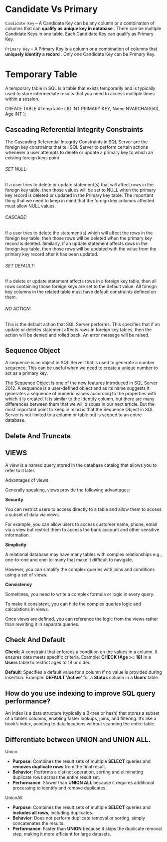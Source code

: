 # Candidate Vs Primary

`Candidate Key` – A Candidate Key can be any column or a combination of columns that can  **qualify as unique key in database** . There can be multiple Candidate Keys in one table. Each Candidate Key can qualify as Primary Key.

`Primary Key` – A Primary Key is a column or a combination of columns that  **uniquely identify a record** . Only one Candidate Key can be Primary Key.

# Temporary Table

A temporary table in SQL is a table that exists temporarily and is typically used to store intermediate results that you need to access multiple times within a session.

CREATE TABLE #TempTable (
    ID INT PRIMARY KEY,
    Name NVARCHAR(50),
    Age INT
);

## **Cascading Referential Integrity Constraints**

The Cascading Referential Integrity Constraints in SQL Server are the foreign key constraints that tell SQL Server to perform certain actions whenever a user attempts to delete or update a primary key to which an existing foreign keys point

###### SET NULL:

If a user tries to delete or update statement(s) that will affect rows in the foreign key table, then those values will be set to NULL when the primary key record is deleted or updated in the Primary key table. The important thing that we need to keep in mind that the foreign key columns affected must allow NULL values.

###### CASCADE:

If a user tries to delete the statement(s) which will affect the rows in the foreign key table, then those rows will be deleted when the primary key record is deleted. Similarly, if an update statement affects rows in the foreign key table, then those rows will be updated with the value from the primary key record after it has been updated.

###### SET DEFAULT:

If a delete or update statement affects rows in a foreign key table, then all rows containing those foreign keys are set to the default value. All foreign key columns in the related table must have default constraints defined on them.

###### NO ACTION:

This is the default action that SQL Server performs. This specifies that if an update or deletes statement affects rows in foreign key tables, then the action will be denied and rolled back. An error message will be raised.

## **Sequence Object**

A sequence is an object in SQL Server that is used to generate a number sequence. This can be useful when we need to create a unique number to act as a primary key.

The Sequence Object is one of the new features introduced in SQL Server 2012. A sequence is a user-defined object and as its name suggests it generates a sequence of numeric values according to the properties with which it is created. It is similar to the Identity column, but there are many differences between them that we will discuss in our next article. But the most important point to keep in mind is that the Sequence Object in SQL Server is not limited to a column or table but is scoped to an entire database.

## Delete And Truncate

## VIEWS

A view is a named query stored in the database catalog that allows you to refer to it later.

Advantages of views

Generally speaking, views provide the following advantages:

**Security**

You can restrict users to access directly to a table and allow them to access a subset of data via views.

For example, you can allow users to access customer name, phone, email via a view but restrict them to access the bank account and other sensitive information.

**Simplicity**

A relational database may have many tables with complex relationships e.g., one-to-one and one-to-many that make it difficult to navigate.

However, you can simplify the complex queries with joins and conditions using a set of views.

**Consistency**

Sometimes, you need to write a complex formula or logic in every query.

To make it consistent, you can hide the complex queries logic and calculations in views.

Once views are defined, you can reference the logic from the views rather than rewriting it in separate queries.	

## Check And Default

**Check**: A constraint that enforces a condition on the values in a column. It ensures data meets specific criteria. Example: **CHECK (Age >= 18)** in a **Users** table to restrict ages to 18 or older.

**Default**: Specifies a default value for a column if no value is provided during insertion. Example: **DEFAULT 'Active'** for a **Status** column in a **Users** table.

## How do you use indexing to improve SQL query performance?

An index is a data structure (typically a B-tree or hash) that stores a subset of a table’s columns, enabling faster lookups, joins, and filtering. It’s like a book’s index, pointing to data locations without scanning the entire table.

## Differentiate between UNION and UNION ALL.

Union

* **Purpose**: Combines the result sets of multiple **SELECT** queries and **removes duplicate rows** from the final result.
* **Behavior**: Performs a distinct operation, sorting and eliminating duplicate rows across the entire result set.
* **Performance**: Slower than **UNION ALL** because it requires additional processing to identify and remove duplicates.

UnionAll

* **Purpose**: Combines the result sets of multiple **SELECT** queries and **includes all rows**, including duplicates.
* **Behavior**: Does not perform duplicate removal or sorting, simply concatenates the results.
* **Performance**: Faster than **UNION** because it skips the duplicate removal step, making it more efficient for large datasets.
